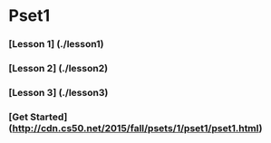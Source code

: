 # Pset1

### [Lesson 1] (./lesson1)
### [Lesson 2] (./lesson2)
### [Lesson 3] (./lesson3)

### [Get Started] (http://cdn.cs50.net/2015/fall/psets/1/pset1/pset1.html)